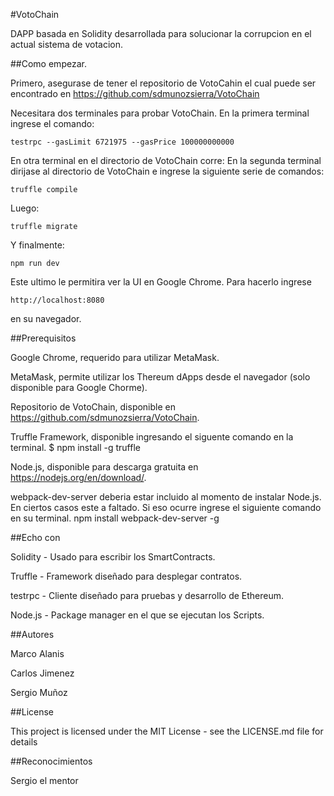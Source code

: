 #VotoChain

DAPP basada en Solidity desarrollada para solucionar la corrupcion en el actual sistema de votacion.

##Como empezar.

Primero, asegurase de tener el repositorio de VotoCahin el cual puede ser encontrado en https://github.com/sdmunozsierra/VotoChain

Necesitara dos terminales para probar VotoChain.
En la primera terminal ingrese el comando:

`testrpc --gasLimit 6721975 --gasPrice 100000000000`

En otra terminal en el directorio de VotoChain corre:
En la segunda terminal dirijase al directorio de VotoChain e ingrese la siguiente serie de comandos:

`truffle compile`

Luego:

`truffle migrate `

Y finalmente:

`npm run dev`

Este ultimo le permitira ver la UI en Google Chrome.
Para hacerlo ingrese

`http://localhost:8080`

en su navegador.

##Prerequisitos

Google Chrome, requerido para utilizar MetaMask.

MetaMask, permite utilizar los Thereum dApps desde el navegador (solo disponible para Google Chorme).

Repositorio de VotoChain, disponible en https://github.com/sdmunozsierra/VotoChain.

Truffle Framework, disponible ingresando el siguente comando en la terminal.
$ npm install -g truffle

Node.js, disponible para descarga gratuita en https://nodejs.org/en/download/.

webpack-dev-server deberia estar incluido al momento de instalar Node.js. En ciertos casos este a faltado. Si eso ocurre ingrese el siguiente comando en su terminal.
npm install webpack-dev-server -g

##Echo con

Solidity - Usado para escribir los SmartContracts.

Truffle - Framework diseñado para desplegar contratos.

testrpc - Cliente diseñado para pruebas y desarrollo de Ethereum.

Node.js - Package manager en el que se ejecutan los Scripts.

##Autores

Marco Alanis

Carlos Jimenez

Sergio Muñoz

##License

This project is licensed under the MIT License - see the LICENSE.md file for details

##Reconocimientos

Sergio el mentor